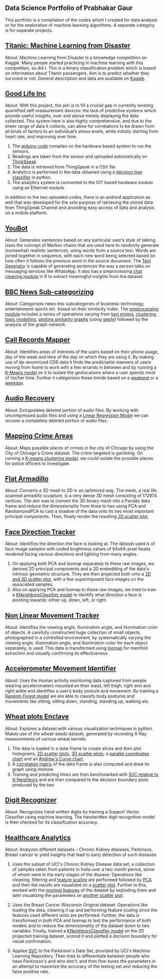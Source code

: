 ## Data Science Portfolio of Prabhakar Gaur

This portfolio is a compilation of the codes which I created for data analysis or for the exploration of machine learning algorithms. A separate category is for separate projects.

## [Titanic: Machine Learning from Disaster]()

About: Machine Learning from Disaster is a knowledge competition on Kaggle. Many people started practicing in machine learning with this competition, so did I. This is a binary classification problem which is based on information about Titanic passengers. Aim is to predict whether they survived or not. General description and data are available on [Kaggle](https://www.kaggle.com/c/titanic). 

## [Good Life Inc](https://github.com/gaurprabhakar94/Good-Life-Inc)

About: With this project, the aim is to fill a crucial gap in currently existing quantified self-measurement devices: the lack of predictive systems which provide useful insights, over and above merely displaying the data collected. This system here is also highly comprehensive, and due to the sheer range of data it collects, can allow for correlations to be drawn from all kinds of factors to an individual’s stress levels, while initially starting from heart rate, and improving over time.
1. The [arduino code](https://github.com/gaurprabhakar94/Good-Life-Inc/blob/master/Arduino%20Code/Iot_Device_Code.ina/Iot_Device_Code.ina.ino) compiles on the hardware based system to run the sensors.
2. Readings are taken from the sensor and uploaded automatically on [ThinkSpeak](https://thingspeak.com/) 
3. The data is retrieved from ThingSpeak in a CSV file 
4. Analytics is performed in the data obtained using a [decision tree classifier](https://github.com/gaurprabhakar94/Good-Life-Inc/blob/master/Python%20Code/Stressed%20Analysis.py) in python.
5. The analytics system is connected to the IOT based hardware module using an Ethernet module.

In addition to the two uploaded codes, there is an android application as well that was developed for the sole purpose of retrieving the stored data from ThingSpeak Channel and providing easy access of data and analysis on a mobile platform.

## [YouBot](https://github.com/gaurprabhakar94/YouBot)

About: Generates sentences based on any particular user’s style of talking. Uses the concept of Markov chains that are used here to randomly generate (somewhat) realistic sentences, using words from a source text. Words are joined together in sequence, with each new word being selected based on how often it follows the previous word in the source document. The [Text Generator](https://github.com/gaurprabhakar94/YouBot/blob/master/Markov%20Text%20Generator/markov.py) is capable of generating sentences the way a person talks on messaging services like WhatsApp. It also has a preprocessing [chat cleaning module](https://github.com/gaurprabhakar94/YouBot/blob/master/Cleaning%20Whatsapp%20Chat/cleaning_chat.R) in R to extract meaningful insights from the dataset.

## [BBC News Sub-categorizing](https://github.com/gaurprabhakar94/BBC-News-Sub-categorization)

About: Categorizes news into subcategories of business-technology, entertainment-sports etc. based on their similarity index. The [preprocessing module](https://github.com/gaurprabhakar94/BBC-News-Sub-categorization) includes a series of operations varying from [text mining](https://github.com/gaurprabhakar94/BBC-News-Sub-categorization/blob/master/1%20Mining/Text_Mining.R), [clustering](https://github.com/gaurprabhakar94/BBC-News-Sub-categorization/blob/master/2%20Clustering/Cluster%20Analysis.R), [topic modelling](https://github.com/gaurprabhakar94/BBC-News-Sub-categorization/blob/master/3%20Topic%20Modelling/TopicModelling.R), [plotting similarity graphs](https://github.com/gaurprabhakar94/BBC-News-Sub-categorization/blob/master/4%20Network%20Graphs/NetworkGraph.R) (using [gephi](https://gephi.org/)) followed by the analysis of the graph network.

## [Call Records Mapper](https://github.com/gaurprabhakar94/Dat210x/blob/master/5_Data%20Modelling/assignment2.py)

About: Identifies areas of interests of the users based on their phone usage, day of the week and time of the day on which they are using it. By making use of de-anonmized CDR data it finds the predictable manners of users moving from home to work with a few errands in between and by running a [K-Means model](https://github.com/gaurprabhakar94/Dat210x/blob/master/5_Data%20Modelling/assignment2.py) on it to isolate the geolocations where a user spends most of his/her time. Further it categorizes these trends based on a [weekend](https://github.com/gaurprabhakar94/Dat210x/blob/master/5_Data%20Modelling/assignment3.py)  or a [weekday](https://github.com/gaurprabhakar94/Dat210x/blob/master/5_Data%20Modelling/assignment2.py).

## [Audio Recovery](https://github.com/gaurprabhakar94/Dat210x/blob/master/5_Data%20Modelling/assignment10.py)

About: Extrapolates deleted portion of audio files. By working with uncompressed audio files and using a [Linear Regression Model](https://github.com/gaurprabhakar94/Dat210x/blob/master/5_Data%20Modelling/assignment10.py) we can recover a completely deleted portion of audio files.

## [Mapping Crime Areas](https://github.com/gaurprabhakar94/Dat210x/blob/master/5_Data%20Modelling/assignment1.py)

About: Maps possible places of crimes in the city of Chicago by using the City of Chicago's Crime dataset. The crime targeted is gambling. On running a [K-means clustering model](https://github.com/gaurprabhakar94/Dat210x/blob/master/5_Data%20Modelling/assignment1.py), we could isolate the possible places for police officers to investigate.

## [Flat Armadillo](https://github.com/gaurprabhakar94/Dat210x/blob/master/4_Data%20Transformation/assignment1.py)

About: Converts a 3D mesh to 2D in an optimized way. The mesh, a real life scanned armadillo sculpture, is a very dense 3D mesh consisting of 172974 vertices. The aim was to convert the 3D binary mesh into a Pandas data frame and reduce the dimensionality from three to two using PCA and RandomizedPCA to cast a shadow of the data onto its two most important principal components. Then, finally render the resulting [2D scatter plot](https://github.com/gaurprabhakar94/Dat210x/blob/master/4_Data%20Transformation/assignment1.py).

## [Face Direction Tracker](https://github.com/gaurprabhakar94/Dat210x/blob/master/4_Data%20Transformation/assignment4.py) 

About: Identifies the direction the face is looking at. The dataset used is of face image samples with coded brightness values of 64x64-pixel heads rendered facing various directions and lighting from many angles.
1. On applying both PCA and Isomap separately to these raw images, we derived 2D principal components and a 2D embedding of the data's intrinsic geometric structure. They are then projected both onto a [2D and 3D scatter plot](https://github.com/gaurprabhakar94/Dat210x/blob/master/4_Data%20Transformation/assignment4.py), with a few superimposed face images on the associated samples.
2. Also on applying PCA and Isomap to these raw images, we tried to train a [KNeighborsClassifier model](https://github.com/gaurprabhakar94/Dat210x/blob/master/5_Data%20Modelling/assignment6.py) to identify what direction a face is pointing towards: either up, down, left, or right.

## [Non Linear Movement Tracker](https://github.com/gaurprabhakar94/Dat210x/blob/master/4_Data%20Transformation/assignment5.py)

About: Identifies the viewing angle, illumination angle, and illumination color of objects. A carefully constructed huge collection of small objects, photographed in a controlled environment, by systematically varying the viewing angle, illumination angle, and illumination color for each object separately, is used. This data is transformed using [Isomap](https://github.com/gaurprabhakar94/Dat210x/blob/master/4_Data%20Transformation/assignment5.py) for manifold extraction and visually confirming its effectiveness.

## [Accelerometer Movement Identifier](https://github.com/gaurprabhakar94/Dat210x/blob/master/6_Data%20Modelling_2/assignment6.py)

About: Uses the Human activity monitoring data captured from people wearing accelerometers mounted on their waist, left thigh, right arm and right ankle and identifies a user’s body posture and movement. By training a [Random Forest model](https://github.com/gaurprabhakar94/Dat210x/blob/master/6_Data%20Modelling_2/assignment6.py) we are able to classify body postures and movements like sitting, sitting down, standing, standing up, walking etc.

## [Wheat plots Enclave](https://github.com/gaurprabhakar94/Dat210x/tree/master/3_Data%20Visualization)

About: Explores a dataset with various visualization techniques in python. Makes use of the wheat-seeds dataset, generated by recording X-Ray measurements of various wheat kernels.
1. The data is loaded in a data-frame to create slices and then plot histograms, [2D scatter plots](https://github.com/gaurprabhakar94/Dat210x/blob/master/3_Data%20Visualization/assignment2.py), [3D scatter plots](https://github.com/gaurprabhakar94/Dat210x/blob/master/3_Data%20Visualization/assignment3.py), a [parallel coordinates chart](https://github.com/gaurprabhakar94/Dat210x/blob/master/3_Data%20Visualization/assignment4.py) and an [Andrew's Curve chart](https://github.com/gaurprabhakar94/Dat210x/blob/master/3_Data%20Visualization/assignment5.py).
2. A [correlation matrix](https://github.com/gaurprabhakar94/Dat210x/blob/master/3_Data%20Visualization/assignment6.py) of the data frame is also computed and drew its graph using imshow.
3. Training and predicting times are then benchmarked with [SVC relative to K-Neighbors](https://github.com/gaurprabhakar94/Dat210x/blob/master/6_Data%20Modelling_2/assignment1.py) and are then compared to the decision boundary plots produced by the two

## [Digit Recognizer](https://github.com/gaurprabhakar94/Dat210x/blob/master/6_Data%20Modelling_2/assignment2.py)

About: Recognizes hand written digits by training a Support Vector Classifier using machine learning. The handwritten digit recognition model is then checked for its classification accuracy.

## [Healthcare Analytics](https://github.com/gaurprabhakar94/Dat210x/blob/master/6_Data%20Modelling_2/assignment3.py)

About: Analyzes different datasets – Chronic Kidney diseases, Parkinson, Breast cancer to yield insights that lead to early detection of such diseases

1. Uses the subset of UCI's Chronic Kidney Disease data set, a collection of samples taken from patients in India over a two month period, some of whom were in the early stages of the disease. Operations like cleaning, filtering and [feature scaling](https://github.com/gaurprabhakar94/Dat210x/blob/master/4_Data%20Transformation/assignment2_helper.py) are performed followed by [PCA](https://github.com/gaurprabhakar94/Dat210x/blob/master/4_Data%20Transformation/assignment2%20True.py) and then the results are visualized on a [scatter plot](https://github.com/gaurprabhakar94/Dat210x/blob/master/4_Data%20Transformation/assignment2%20False.py). Further to this, worked with the [nominal features](https://github.com/gaurprabhakar94/Dat210x/blob/master/4_Data%20Transformation/assignment3_part1.py) of the dataset by exploding them and later visualizing the parameters on [another scatter plot](https://github.com/gaurprabhakar94/Dat210x/blob/master/4_Data%20Transformation/assignment3_part2.py).

2. Uses the Breast Cancer Wisconsin Original dataset. Operations like loading the data, cleaning it up and performing feature scaling since the features used different units are performed. Further, the data is transformed in both PCA and Isomap to test the performance of both models and to reduce the dimensionality of the dataset down to two variables. Finally, trained a [KNeighborsClassifier model](https://github.com/gaurprabhakar94/Dat210x/blob/master/5_Data%20Modelling/assignment7.py) on the 2D projected training dataset, scored it and plotted a decision boundary for visual confirmation.

3. Applies [SVC](https://github.com/gaurprabhakar94/Dat210x/blob/master/6_Data%20Modelling_2/assignment3.py) to the Parkinson's Data Set, provided by UCI's Machine Learning Repository. Then tries to differentiate between people who have Parkinson's and who don't, and then fine-tunes the parameters in an attempt to maximize the accuracy of the testing set and reducing the false positive rate.
